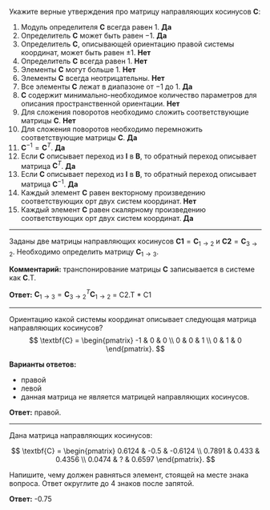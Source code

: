 
Укажите верные утверждения про матрицу направляющих косинусов $\textbf{C}$:

1) Модуль определителя $\textbf{C}$ всегда равен $1$. **Да**
2) Определитель $\textbf{C}$ может быть равен $-1$. **Да**
3) Определитель $\textbf{C}$, описывающей ориентацию правой системы координат, может быть равен $\pm 1$. **Нет**
4) Определитель $\textbf{C}$ всегда равен $1$. **Нет**
5) Элементы $\textbf{C}$ могут больше 1. **Нет**
6) Элементы $\textbf{C}$ всегда неотрицательны. **Нет**
7) Все элементы $\textbf{C}$ лежат в диапазоне от $-1$ до $1$. **Да**
8) $\textbf{C}$ содержит минимально-необходимое количество параметров для описания пространственной ориентации. **Нет**
9) Для сложения поворотов необходимо сложить соответствующие матрицы $\textbf{C}$. **Нет**
10) Для сложения поворотов необходимо перемножить соответствующие матрицы $\textbf{C}$. **Да**
11) $\textbf{C}^{-1} = \textbf{C}^{T}$. **Да**
12) Если $\textbf{C}$ описывает переход из $\textbf{I}$ в $\textbf{B}$, то обратный переход описывает матрица $\textbf{C}^{T}$. **Да**
13) Если $\textbf{C}$ описывает переход из $\textbf{I}$ в $\textbf{B}$, то обратный переход описывает матрица $\textbf{C}^{-1}$. **Да**
14) Каждый элемент $\textbf{C}$ равен векторному произведению соответствующих орт двух систем координат. **Нет**
15) Каждый элемент $\textbf{C}$ равен скалярному произведению соответствующих орт двух систем координат. **Да**

---

Заданы две матрицы направляющих косинусов $\textbf{С1} = \textbf{C}_{1 \rightarrow 2}$ и $\textbf{С2} = \textbf{C}_{3 \rightarrow 2}$. Необходимо определить матрицу $\textbf{C}_{1 \rightarrow 3}$. 

**Комментарий:** транспонирование матрицы $\textbf{C}$ записывается в системе как $\textbf{C}.\text{T}$.

**Ответ:** $\textbf{C}_{1 \rightarrow 3} = \textbf{C}_{3 \rightarrow 2}^{T} \textbf{C}_{1 \rightarrow 2}$ = C2.T * C1

---

Ориентацию какой системы координат описывает следующая матрица направляющих косинусов?
$$
\textbf{C} = 
\begin{pmatrix}
	-1 & 0 & 0 \\ 
	0 & 0 & 1 \\ 
	0 & 1 & 0
\end{pmatrix}.
$$

**Варианты ответов:** 
* правой
* левой
* данная матрица не является матрицей направляющих косинусов.

**Ответ:** правой.

---

Дана матрица направляющих косинусов:

$$
\textbf{C} = 
\begin{pmatrix}
	0.6124 & -0.5 & -0.6124 \\ 
	0.7891 & 0.433 & 0.4356 \\ 
	0.0474 & ? & 0.6597
\end{pmatrix}.
$$

Напишите, чему должен равняться элемент, стоящей на месте знака вопроса. Ответ округлите до 4 знаков после запятой.

**Ответ:** -0.75
